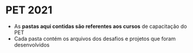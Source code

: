 # PET 2021

* As **pastas aqui contidas são referentes aos cursos** de capacitação do PET
* Cada pasta contém os arquivos dos desafios e projetos que foram desenvolvidos
